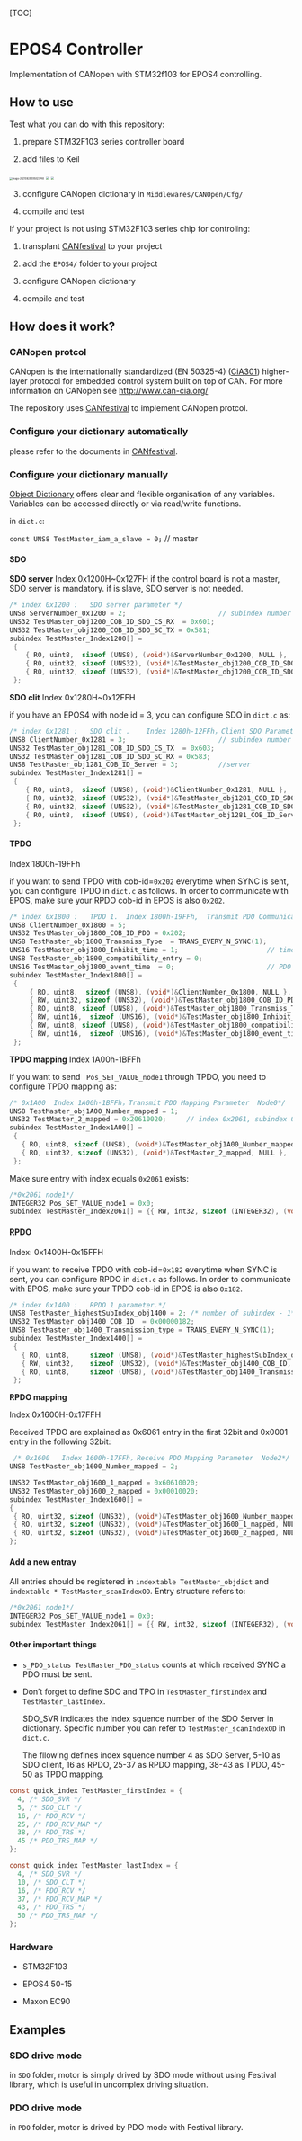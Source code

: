 [TOC]





# EPOS4  Controller

Implementation of CANopen with STM32f103 for EPOS4 controlling. 





## How to use

Test  what you can do with this repository: 

1. prepare STM32F103 series controller board

2. add files to Keil

<img src="Readme.assets/image-20210820095823748.png" alt="image-20210820095823748" style="zoom:30%;" /> <img src="Readme.assets/image-20210820095839572.png" style="zoom:30%;" /> <img src="Readme.assets/image-20210820095857376.png" style="zoom:30%;" />      

3. configure CANopen dictionary in `Middlewares/CANOpen/Cfg/`

4. compile and test




If your project is not using STM32F103 series chip for controling: 

1. transplant [CANfestival](https://canfestival.org/) to your project

2. add the `EPOS4/` folder to your project

3. configure CANopen dictionary

4. compile and test






## How does it work?



### CANopen protcol

CANopen is the internationally standardized (EN 50325-4) ([CiA301](http://can-cia.org/standardization/technical-documents)) higher-layer protocol for embedded control system built on top of CAN. For more information on CANopen see http://www.can-cia.org/

The repository uses [CANfestival](https://canfestival.org/)  to implement CANopen protcol.




### Configure your dictionary automatically

please refer to the documents in [CANfestival](https://canfestival.org/).



### Configure your dictionary manually

[Object Dictionary](https://www.can-cia.org/can-knowledge/canopen/device-architecture/) offers clear and flexible organisation of any variables. Variables can be accessed directly or via read/write functions.





in `dict.c`:

`const UNS8 TestMaster_iam_a_slave = 0;`   // master





#### SDO

**SDO server**  Index  0x1200H~0x127FH
if the control board is not a master, SDO server is mandatory. if is slave, SDO server is not needed.

```c
/* index 0x1200 :   SDO server parameter */
UNS8 ServerNumber_0x1200 = 2;						// subindex number -1 
UNS32 TestMaster_obj1200_COB_ID_SDO_CS_RX  = 0x601;
UNS32 TestMaster_obj1200_COB_ID_SDO_SC_TX = 0x581;
subindex TestMaster_Index1200[] =
 {
    { RO, uint8,  sizeof (UNS8), (void*)&ServerNumber_0x1200, NULL },
    { RO, uint32, sizeof (UNS32), (void*)&TestMaster_obj1200_COB_ID_SDO_CS_RX, NULL },
    { RO, uint32, sizeof (UNS32), (void*)&TestMaster_obj1200_COB_ID_SDO_SC_TX, NULL }
 };
```



**SDO clit**  Index  0x1280H~0x12FFH

if you have an EPOS4 with node id = 3,  you can configure SDO in `dict.c` as:

```c
/* index 0x1281 :   SDO clit .    Index 1280h-12FFh，Client SDO Parameter*/
UNS8 ClientNumber_0x1281 = 3;						// subindex number -1 
UNS32 TestMaster_obj1281_COB_ID_SDO_CS_TX  = 0x603;
UNS32 TestMaster_obj1281_COB_ID_SDO_SC_RX = 0x583;
UNS8 TestMaster_obj1281_COB_ID_Server = 3;			//server
subindex TestMaster_Index1281[] =
 {
    { RO, uint8,  sizeof (UNS8), (void*)&ClientNumber_0x1281, NULL },
    { RO, uint32, sizeof (UNS32), (void*)&TestMaster_obj1281_COB_ID_SDO_CS_TX, NULL },
    { RO, uint32, sizeof (UNS32), (void*)&TestMaster_obj1281_COB_ID_SDO_SC_RX, NULL },
    { RO, uint8,  sizeof (UNS8), (void*)&TestMaster_obj1281_COB_ID_Server, NULL },
 };
```







#### TPDO

Index 1800h-19FFh

if you want to send TPDO with cob-id=`0x202` everytime when SYNC is sent,  you can configure TPDO in `dict.c` as follows. In order to communicate with EPOS, make sure your RPDO cob-id in EPOS is also `0x202`. 

```c
/* index 0x1800 :   TPDO 1.  Index 1800h-19FFh,  Transmit PDO Communication Parameter  */ 
UNS8 ClientNumber_0x1800 = 5;
UNS32 TestMaster_obj1800_COB_ID_PDO = 0x202;
UNS8 TestMaster_obj1800_Transmiss_Type  = TRANS_EVERY_N_SYNC(1);
UNS16 TestMaster_obj1800_Inhibit_time = 1;						// time delay in TPDO
UNS8 TestMaster_obj1800_compatibility_entry = 0;
UNS16 TestMaster_obj1800_event_time  = 0;						// PDO mode
subindex TestMaster_Index1800[] = 
 {
     { RO, uint8,  sizeof (UNS8), (void*)&ClientNumber_0x1800, NULL },
     { RW, uint32, sizeof (UNS32), (void*)&TestMaster_obj1800_COB_ID_PDO, NULL },
     { RO, uint8, sizeof (UNS8), (void*)&TestMaster_obj1800_Transmiss_Type, NULL },
     { RW, uint16,  sizeof (UNS16), (void*)&TestMaster_obj1800_Inhibit_time, NULL },
     { RW, uint8, sizeof (UNS8), (void*)&TestMaster_obj1800_compatibility_entry, NULL },
     { RW, uint16,  sizeof (UNS16), (void*)&TestMaster_obj1800_event_time, NULL },
 };
```







**TPDO mapping** Index 1A00h-1BFFh

if you want to send ` Pos_SET_VALUE_node1` through TPDO, you need to configure TPDO mapping as:

```c
/* 0x1A00  Index 1A00h-1BFFh，Transmit PDO Mapping Parameter  Node0*/
UNS8 TestMaster_obj1A00_Number_mapped = 1;
UNS32 TestMaster_2_mapped = 0x20610020;		// index 0x2061, subindex 00, 32bit
subindex TestMaster_Index1A00[] = 
 {
   { RO, uint8, sizeof (UNS8), (void*)&TestMaster_obj1A00_Number_mapped, NULL },
   { RO, uint32, sizeof (UNS32), (void*)&TestMaster_2_mapped, NULL },
 };
```

Make sure entry with index equals `0x2061` exists:
```c
/*0x2061 node1*/
INTEGER32 Pos_SET_VALUE_node1 = 0x0;
subindex TestMaster_Index2061[] = {{ RW, int32, sizeof (INTEGER32), (void*)&Pos_SET_VALUE_node1, NULL },};
```





#### RPDO

Index: 0x1400H-0x15FFH

if you want to receive TPDO with cob-id=`0x182` everytime when SYNC is sent,  you can configure RPDO in `dict.c` as follows. In order to communicate with EPOS, make sure your TPDO cob-id in EPOS is also `0x182`. 

```c
/* index 0x1400 :   RPDO 1 parameter.*/ 
UNS8 TestMaster_highestSubIndex_obj1400 = 2; /* number of subindex - 1*/
UNS32 TestMaster_obj1400_COB_ID  = 0x00000182;
UNS8 TestMaster_obj1400_Transmission_type = TRANS_EVERY_N_SYNC(1);
subindex TestMaster_Index1400[] = 
 {
   { RO, uint8, 	sizeof (UNS8), (void*)&TestMaster_highestSubIndex_obj1400, NULL },
   { RW, uint32, 	sizeof (UNS32), (void*)&TestMaster_obj1400_COB_ID, NULL },
   { RO, uint8, 	sizeof (UNS8), (void*)&TestMaster_obj1400_Transmission_type, NULL },
 };
```





**RPDO mapping** 

Index 0x1600H-0x17FFH

Received TPDO are explained as 0x6061 entry in the first 32bit and 0x0001 entry in the following 32bit:

```c
 /* 0x1600	 Index 1600h-17FFh，Receive PDO Mapping Parameter  Node2*/
UNS8 TestMaster_obj1600_Number_mapped = 2; 

UNS32 TestMaster_obj1600_1_mapped = 0x60610020;
UNS32 TestMaster_obj1600_2_mapped = 0x00010020;	
subindex TestMaster_Index1600[] = 
{
 { RO, uint32, sizeof (UNS32), (void*)&TestMaster_obj1600_Number_mapped, NULL },
 { RO, uint32, sizeof (UNS32), (void*)&TestMaster_obj1600_1_mapped, NULL },
 { RO, uint32, sizeof (UNS32), (void*)&TestMaster_obj1600_2_mapped, NULL },
};
```







#### Add a new entray

All entries should be registered in `indextable TestMaster_objdict` and `indextable * TestMaster_scanIndexOD`.  Entry structure refers to:

```c
/*0x2061 node1*/
INTEGER32 Pos_SET_VALUE_node1 = 0x0;
subindex TestMaster_Index2061[] = {{ RW, int32, sizeof (INTEGER32), (void*)&Pos_SET_VALUE_node1, NULL },};
```







#### Other important things

* `s_PDO_status TestMaster_PDO_status`  counts at which received SYNC a PDO must be sent.

* Don’t forget to define SDO and TPO in `TestMaster_firstIndex` and `TestMaster_lastIndex`.  

  SDO_SVR indicates the index squence number of the SDO Server in dictionary. Specific number you can refer to `TestMaster_scanIndexOD` in `dict.c`. 

  The fllowing defines index squence number 4 as SDO Server, 5-10 as SDO client, 16 as RPDO, 25-37 as RPDO mapping, 38-43 as TPDO, 45-50 as TPDO mapping.

```c
const quick_index TestMaster_firstIndex = {
  4, /* SDO_SVR */
  5, /* SDO_CLT */
  16, /* PDO_RCV */
  25, /* PDO_RCV_MAP */
  38, /* PDO_TRS */
  45 /* PDO_TRS_MAP */
};

const quick_index TestMaster_lastIndex = {
  4, /* SDO_SVR */
  10, /* SDO_CLT */
  16, /* PDO_RCV */
  37, /* PDO_RCV_MAP */
  43, /* PDO_TRS */
  50 /* PDO_TRS_MAP */
};
```



### Hardware

* STM32F103

* EPOS4 50-15

* Maxon EC90



## Examples



### SDO drive mode
in `SDO` folder, motor is simply drived by SDO mode without using Festival library, which is useful in uncomplex driving situation.




### PDO drive mode
in `PDO` folder, motor is  drived by PDO mode with Festival library.

